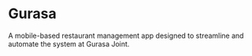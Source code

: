# Gurasa
 A mobile-based restaurant management app designed to streamline and automate the system at Gurasa Joint.
